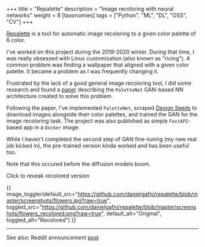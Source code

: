 +++
title = "Repalette"
description = "Image recoloring with neural networks"
weight = 8
[taxonomies]
tags = ["Python", "ML", "DL", "OSS", "CV"]
+++

[Repalette](https://github.com/danielgafni/repalette) is a tool for automatic image recoloring to a given color palette of 6 color.

I've worked on this project during the 2019-2020 winter. During that time, I was really obsessed with Linux customization (also known as "ricing"). A common problem was finding a wallpaper that aligned with a given color palette. It became a problem as I was frequently changing it.

Frustrated by the lack of a good general image recoloring tool, I did some research and found a [paper](https://www.researchgate.net/publication/319277684_PaletteNet_Image_Recolorization_with_Given_Color_Palette) describing the `PaletteNet` GAN-based NN architecture created to solve this problem.

Following the paper, I've implemented `PaletteNet`, scraped [Design Seeds](https://www.design-seeds.com/) to download images alongside their color palettes, and trained the GAN for the image recoloring task. The project was also published as simple `FastAPI`-based app in a `Docker` image. 

While I haven't completed the second step of GAN fine-tuning (my new real job kicked in), the pre-trained version kinda worked and has been useful too.

Note that this occured before the diffusion models boom. 

Click to reveak recolored version

{{ image_toggler(default_src="https://github.com/danielgafni/repalette/blob/master/screenshots/flowers.jpg?raw=true", toggled_src="https://github.com/danielgafni/repalette/blob/master/screenshots/flowers_recolored.png?raw=true", default_alt="Original", toggled_alt="Recolored") }}

---

See also: Reddit announcement [post](https://www.reddit.com/r/unixporn/comments/n4o4n5/repalette_an_image_recoloring_tool/)

